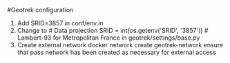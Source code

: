 #Geotrek configuration

1) Add SRID=3857 in conf/env.in
2) Change to # Data projection
   SRID = int(os.getenv('SRID', '3857'))  # Lambert-93 for Metropolitan France in geotrek/settings/base.py
3) Create external network
   docker network create geotrek-network
   ensure that pass network has been created as necessary for external access